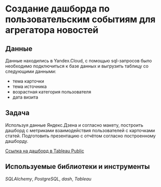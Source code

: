 # Создание дашборда по пользовательским событиям для агрегатора новостей

## Данные

Данные находились в Yandex.Cloud, с помощью sql-запросов было необходимо подключиться к базе данных и выгрузить таблицу со следующими данными:
- тема карточки
- тема источника
- возрастная категория пользователя
- дата визита


## Задача

Используя данные Яндекс.Дзена и согласно макету, построить дашборд с метриками взаимодействия пользователей с карточками статей. Подготовить презентацию с отчётом согласно построенному дашборду.

[Ссылка на дашборд в Tableau Public](https://public.tableau.com/app/profile/maria.kudryavtseva/viz/YandexDzenProject_Kudryavtseva/_) 

## Используемые библиотеки и инструменты
*SQLAlchemy*, *PostgreSQL*, *dash*, *Tableau*